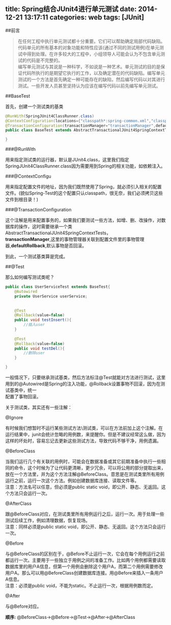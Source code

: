 title: Spring结合JUnit4进行单元测试
date: 2014-12-21 13:17:11
categories: web
tags: [JUnit]
---

##前言  

> 在任何工程中执行单元测试都十分重要。它们可以帮助确定局部代码缺陷。代码单元的所有基本的对象功能和特性应该(通过不同的测试用例)在单元测试中得到处理。在许多较大的工程中，小组领导人可能会认为不包含单元测试的代码是不完整的。  
> 编写单元测试与其说是一种科学，不如说是一种艺术。单元测试的目的是保证代码所执行的是期望它执行的工作，以及确定潜在的代码缺陷。编写单元测试的一个方法是首先确定一种可能存在的缺陷，然后编写代码以对其进行测试。一些开发人员甚至坚持认为应该在编写代码以前先编写单元测试。  

##BaseTest  

首先，创建一个测试类的基类  

```java
@RunWith(SpringJUnit4ClassRunner.class)
@ContextConfiguration(locations={"classpath*:spring-common.xml","classpath*:spring-shiro.xml"})
@TransactionConfiguration(transactionManager="transactionManager",defaultRollback=true)
public class BaseTest extends AbstractTransactionalJUnit4SpringContextTests{

}
```  

###@RunWith

用来指定测试类的运行器，默认是JUnit4.class，这里我们指定SpringJUnit4ClassRunner.class因为需要用到Spring的相关功能，如依赖注入。

###@ContextConfigu  

用来指定配置文件的地址，因为我们既然使用了Spring，就必须引入相关的配置文件。(貌似Spring-Test的这个配置只认classpath，很无奈，我们必须拷贝这些文件到根目录！)

###@TransactionConfiguration  

这个注解是用来配置事务的，如果我们要测试一些方法，如增、删、改操作，对数据库的操作，这时需要继承一个类AbstractTransactionalJUnit4SpringContextTests，  
**transactionManager**,这里的事物管理器关联到配置文件里的事物管理器,**defaultRollback**,默认事物是否回滚。  

到此，一个测试基类算是完成。  
<!--more-->

##@Test

那么如何编写测试类呢？  

```java
public class UserServiceTest extends BaseTest{
    @Autowired
    private UserService userService;
    
   
    @Test
    @Rollback(value=false)
    public void testInsert(){
        //插入user
    }
    
    @Test
    @Rollback(value=false)
    public void testDel(){
        //删除user
    }

}
``` 

一般情况下，只要继承测试基类，然后方法标注@Test就能对方法进行测试，这里用到的@Autowired是Spring的注入功能，@Rollback设置事物不回滚，因为在测试基类中，统一  
配置了事物回滚。  

关于测试类，其实还有一些注解：  

@Ignore  

有时候我们想暂时不运行某些测试方法\测试类，可以在方法前加上这个注解。在运行结果中，junit会统计忽略的用例数，来提醒你。但是不建议经常这么做，因为这样的坏处时，容易忘记去更新这些测试方法，导致代码不够干净，用例遗漏。  

@BeforeClass  

当我们运行几个有关联的用例时，可能会在数据准备或其它前期准备中执行一些相同的命令，这个时候为了让代码更清晰，更少冗余，可以将公用的部分提取出来，放在一个方法里，并为这个方法注解@BeforeClass。意思是在测试类里所有用例运行之前，运行一次这个方法。例如创建数据库连接、读取文件等。  
注意：方法名可以任意，但必须是public static void，即公开、静态、无返回。这个方法只会运行一次。  

@AfterClass  

跟@BeforeClass对应，在测试类里所有用例运行之后，运行一次。用于处理一些测试后续工作，例如清理数据，恢复现场。   
注意：同样必须是public static void，即公开、静态、无返回。这个方法只会运行一次。  

@Before  

与@BeforeClass的区别在于，@Before不止运行一次，它会在每个用例运行之前都运行一次。主要用于一些独立于用例之间的准备工作。比如两个用例都需要读取数据库里的用户A信息，但第一个用例会删除这个用户A，而第二个用例需要修改用户A。那么可以用@BeforeClass创建数据库连接。用@Before来插入一条用户A信息。   
注意：必须是public void，不能为static。不止运行一次，根据用例数而定。  

@After

与@Before对应。  

**顺序:** @BeforeClass->@Before->@Test->@After->@AfterClass